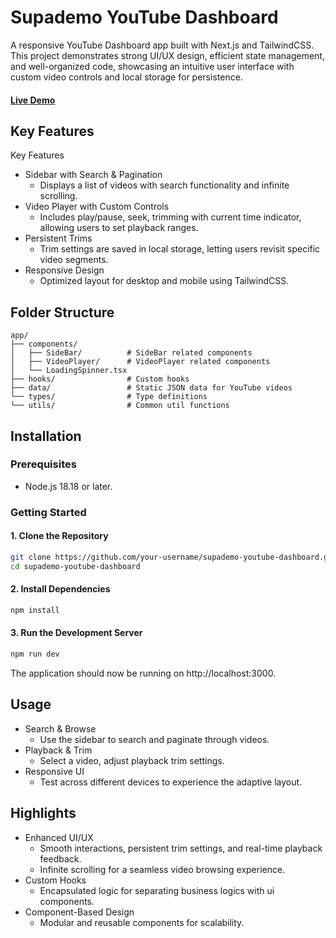 # Supademo YouTube Dashboard

A responsive YouTube Dashboard app built with Next.js and TailwindCSS. This project demonstrates strong UI/UX design, efficient state management, and well-organized code, showcasing an intuitive user interface with custom video controls and local storage for persistence.

#### [Live Demo](https://supademo-youtube-dashboard.vercel.app/)

## Key Features
Key Features
- Sidebar with Search & Pagination
  - Displays a list of videos with search functionality and infinite scrolling.
- Video Player with Custom Controls
  - Includes play/pause, seek, trimming with current time indicator, allowing users to set playback ranges.
- Persistent Trims
  - Trim settings are saved in local storage, letting users revisit specific video segments.
- Responsive Design
  - Optimized layout for desktop and mobile using TailwindCSS.

## Folder Structure
```
app/
├── components/
│   ├── SideBar/          # SideBar related components
│   ├── VideoPlayer/      # VideoPlayer related components
│   └── LoadingSpinner.tsx
├── hooks/                # Custom hooks
├── data/                 # Static JSON data for YouTube videos
└── types/                # Type definitions
└── utils/                # Common util functions
````

## Installation

### Prerequisites
- Node.js 18.18 or later.

### Getting Started

#### 1. Clone the Repository
```bash
git clone https://github.com/your-username/supademo-youtube-dashboard.git
cd supademo-youtube-dashboard
```

#### 2. Install Dependencies
```bash
npm install
```

#### 3. Run the Development Server
```bash
npm run dev
```
The application should now be running on http://localhost:3000.

## Usage
- Search & Browse
  - Use the sidebar to search and paginate through videos.
- Playback & Trim
  - Select a video, adjust playback trim settings.
- Responsive UI
  - Test across different devices to experience the adaptive layout.

## Highlights
- Enhanced UI/UX
  - Smooth interactions, persistent trim settings, and real-time playback feedback.
  - Infinite scrolling for a seamless video browsing experience.
- Custom Hooks
  - Encapsulated logic for separating business logics with ui components.
- Component-Based Design
  - Modular and reusable components for scalability.